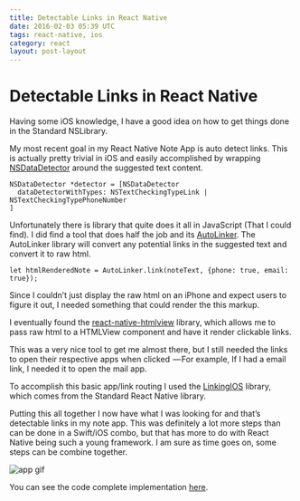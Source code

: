 ```yaml
---
title: Detectable Links in React Native
date: 2016-02-03 05:39 UTC
tags: react-native, ios
category: react
layout: post-layout
---
```


# Detectable Links in React Native

Having  some  iOS knowledge, I have a good idea on how to get things done in the Standard NSLibrary.

My most recent goal in my React Native Note App is auto detect links. This is actually pretty trivial in iOS and easily accomplished by wrapping [NSDataDetector](https://nshipster.com/nsdatadetector/) around the suggested text content. 

```
NSDataDetector *detector = [NSDataDetector 
  dataDetectorWithTypes: NSTextCheckingTypeLink | NSTextCheckingTypePhoneNumber
]
```

Unfortunately there is library that quite does it all in JavaScript (That I could find). I did find a tool that does half the job and its [AutoLinker](). The AutoLinker library will convert any potential links in the suggested text and convert it to raw html.

```
let htmlRenderedNote = AutoLinker.link(noteText, {phone: true, email: true});
```

Since I couldn’t just display the raw html on an iPhone and expect users to figure it out, I needed something that could render the this markup.

I eventually found the [react-native-htmlview]() library, which allows me to pass raw html to a HTMLView component and have it render clickable links.

This was a very nice tool to get me almost there, but I still needed the links to open their respective apps when clicked  — For example, If I had a email link, I needed it to open the mail app.

<script src="https://gist.github.com/bdougie/f354ffa7bcb71f69989e.js"></script>

To accomplish this basic app/link routing I used the [LinkingIOS](https://facebook.github.io/react-native/docs/linkingios.html) library, which comes from the Standard React Native library.

<script src="https://gist.github.com/bdougie/3d18460700dffaba2e99.js"></script>

Putting this all together I now have what I was looking for and that’s detectable links in my note app. This was definitely a lot more steps than can be done in a Swift/iOS combo, but that has more to do with React Native being such a young framework. I am sure as time goes on, some steps can be combine together.

![app gif](https://i.imgur.com/ZAfidxZ.gif)

You can see the code complete implementation [here](https://github.com/bdougie/BlackNotes/blob/e5a9113ae15de4cb859292d6959db8db87746ea5/App/Components/ViewNote.js).

